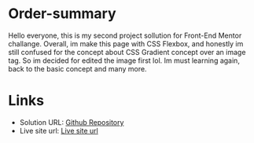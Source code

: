 # Order-summary

Hello everyone, this is my second project sollution for Front-End Mentor challange. Overall, im make this page with CSS Flexbox, and honestly im still confused for the concept about CSS Gradient concept over an image tag. So im decided for edited the image first lol. Im must learning again, back to the basic concept and many more. 

# Links
- Solution URL: <a href="https://github.com/TahoeBoelat/stats-preview">Github Repository</a>
- Live site url: <a href="https://alfi-stats-preview.netlify.app/">Live site url</a>
